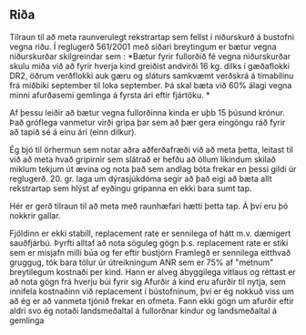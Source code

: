 ## Riða
Tilraun til að meta raunverulegt rekstrartap sem fellst í niðurskurð á bustofni vegna riðu. Í reglugerð 561/2001 með síðari breytingum er bætur vegna niðurskurðar skilgreindar sem : *Bætur fyrir fullorðið fé vegna niðurskurðar skulu miða við að fyrir hverja kind greiðist andvirði 16 kg. dilks í gæðaflokki DR2, öðrum verðflokki auk gæru og sláturs samkvæmt verðskrá á tímabilinu frá miðbiki september til loka september. Þá skal bæta við 60% álagi vegna minni afurðasemi gemlinga á fyrsta ári eftir fjártöku. *

Af þessu leiðir að bætur vegna fullorðinna kinda er uþb 15 þúsund krónur. Það gróflega vanmetur virði gripa þar sem að þær gera eingöngu ráð fyrir að tapið sé á einu ári (einn dilkur).

Ég bjó til örhermun sem notar aðra aðferðafræði við að meta þetta, leitast til við að meta hvað gripirnir sem slátrað er hefðu að öllum líkindum skilað miklum tekjum út ævina og nota það sem andlag bóta frekar en þessi gildi úr reglugerð. 20. gr. laga um dýrasjúkdóma segir að það eigi að bæta allt rekstrartap sem hlýst af eyðingu gripanna en ekki bara sumt tap.

Hér er gerð tilraun til að meta með raunhæfari hætti þetta tap. Á því eru þó nokkrir gallar.

Fjöldinn er ekki stabíll, replacement rate er sennilega of hátt m.v. dæmigert sauðfjárbú. Þyrfti alltaf að nota söguleg gögn þ.s. replacement rate er stiki sem er misjafn milli búa og fer eftir bústjórn
Framlegð er sennilega eitthvað gruggug, tók bara tölur úr útreikningum ANR sem er 75% af "metnum" breytilegum kostnaði per kind. Hann er alveg ábyggilega vitlaus og réttast er að nota gögn frá hverju búi fyrir sig
Afurðir á kind eru afurðir til nytja, sem innifela kostnaðinn við replacement í bústofninum, því er ég nokkuð viss um að ég er að vanmeta tjónið frekar en ofmeta. Fann ekki gögn um afurðir eftir aldri svo ég notaði landsmeðaltal á fullorðnar kindur og landsmeðaltal á gemlinga
